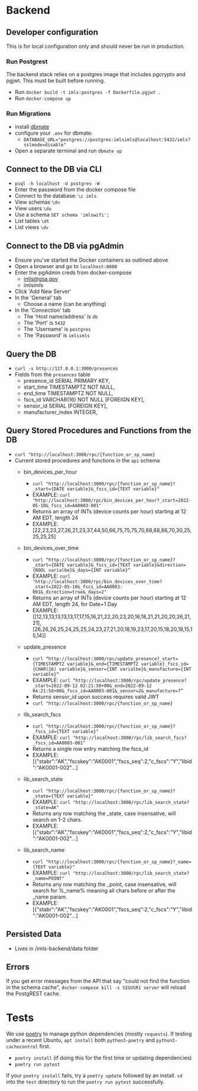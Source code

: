 # Backend

## Developer configuration

This is for local configuration only and should never be run in production.

### Run Postgrest

The backend stack relies on a postgres image that includes pgcrypto and pgjwt. This must be built before running.

- Run `docker build -t imls:postgres -f Dockerfile.pgjwt .`
- Run `docker-compose up`

### Run Migrations

- install [dbmate](https://github.com/amacneil/dbmate)
- configure your `.env` for dbmate:
  - `DATABASE_URL="postgres://postgres:imlsimls@localhost:5432/imls?sslmode=disable"`
- Open a separate terminal and run `dbmate up`

## Connect to the DB via CLI

- `psql -h localhost -U postgres -W`
- Enter the password from the docker compose file
- Connect to the database: `\c imls`
- View schemas `\dn`
- View users `\du`
- Use a schema `SET schema 'imlswifi';`
- List tables `\dt`
- List views `\dv`

## Connect to the DB via pgAdmin

- Ensure you've started the Docker containers as outlined above
- Open a browser and go to `localhost:8080`
- Enter the pgAdmin creds from docker-compose
  - imls@gsa.gov
  - imlsimls
- Click 'Add New Server'
- In the 'General' tab
  - Choose a name (can be anything)
- In the 'Connection' tab
  - The 'Host name/address' is `db`
  - The 'Port' is `5432`
  - The 'Username' is `postgres`
  - The 'Password' is `imlsimls`

## Query the DB

- `curl -s http://127.0.0.1:3000/presences`
- Fields from the `presences` table
  - presence_id SERIAL PRIMARY KEY,
  - start_time TIMESTAMPTZ NOT NULL,
  - end_time TIMESTAMPTZ NOT NULL,
  - fscs_id VARCHAR(16) NOT NULL [FOREIGN KEY],
  - sensor_id SERIAL [FOREIGN KEY],
  - manufacturer_index INTEGER,

## Query Stored Procedures and Functions from the DB

- `curl "http://localhost:3000/rpc/{function_or_sp_name}`
- Current stored procedures and functions in the `api` schema
  - bin_devices_per_hour
    - `curl "http://localhost:3000/rpc/{function_or_sp_name}?_start={DATE variable}&_fscs_id={TEXT variable}"`
    - EXAMPLE:
        `curl "http://localhost:3000/rpc/bin_devices_per_hour?_start=2022-05-10&_fscs_id=AA0003-001"`
    - Returns an array of INTs (device counts per hour) starting at 12 AM EDT, length 24
    - EXAMPLE:
      [22,23,23,27,26,21,23,37,44,50,66,75,75,75,70,88,88,86,70,30,25,25,25,25]

  - bin_devices_over_time
    - `curl “http://localhost:3000/rpc/{function_or_sp_name}?_start={DATE variable}&_fscs_id={TEXT variable}&direction={BOOL varialbe}&_days={INT variable}“`
    - EXAMPLE:
      `curl "http://localhost:3000/rpc/bin_devices_over_time?_start=2022-05-10&_fscs_id=AA0003-001&_direction=true&_days=2"`
    - Returns an array of INTs (device counts per hour) starting at 12 AM EDT, length 24, for Date+1 Day
    - EXAMPLE:  
          [[12,13,13,13,13,13,17,17,15,16,21,22,20,23,20,16,18,21,21,20,20,26,21,21],[26,26,26,25,24,25,25,24,23,27,21,20,18,19,23,17,20,15,18,20,18,15,15,14]]

  - update_presence
    - `curl “http://localhost:3000/rpc/update_presence?_start={TIMESTAMPTZ variable}&_end={TIMESTAMPTZ variable}_fscs_id={CHAR(16) variable}&_sensor={INT varialbe}&_manufacture={INT variable}“`
    - EXAMPLE:
      `curl “http://localhost:3000/rpc/update_presence?_start=2022-09-12 02:21:50+00&_end=2022-09-12 04:21:50+00&_fscs_id=AA0003-001&_sensor=2&_manufacture=7”`
    - Returns sensor_id upon success requires valid JWT
    - `curl "http://localhost:3000/rpc/{function_or_sp_name}`

  - lib_search_fscs
    - `curl "http://localhost:3000/rpc/{function_or_sp_name}?_fscs_id={TEXT variable}"`
    - EXAMPLE:
        `curl "http://localhost:3000/rpc/lib_search_fscs?_fscs_id=AA0003-001"`
    - Returns a single row entry matching the fscs_id
    - EXAMPLE:
      [{"stabr":"AK","fscskey":"AK0001","fscs_seq":2,"c_fscs":"Y","libid":"AK0001-002"...]
  
  - lib_search_state
    - `curl "http://localhost:3000/rpc/{function_or_sp_name}?_state={TEXT variable}"`
    - EXAMPLE:
        `curl "http://localhost:3000/rpc/lib_search_state?_state=AK"`
    - Returns any row matching the _state, case insensative, will search
    on 1-2 chars.
    - EXAMPLE:
      [{"stabr":"AK","fscskey":"AK0001","fscs_seq":2,"c_fscs":"Y","libid":"AK0001-002"...]

  - lib_search_name
    - `curl "http://localhost:3000/rpc/{function_or_sp_name}?_name={TEXT variable}"`
    - EXAMPLE:
        `curl "http://localhost:3000/rpc/lib_search_state?_name=POINT"`
    - Returns any row matching the _point, case insensative, will search for %_name% meaning all chars before or after the _name param.
    - EXAMPLE:
      [{"stabr":"AK","fscskey":"AK0001","fscs_seq":2,"c_fscs":"Y","libid":"AK0001-002"...]


## Persisted Data

- Lives in /imls-backend/data folder

## Errors

If you get error messages from the API that say "could not find the function in the schema cache", `docker-compose kill -s SIGUSR1 server` will reload the PostgREST cache.

# Tests

We use [poetry](https://python-poetry.org/) to manage python dependencies (mostly `requests`). If testing under a recent Ubuntu, `apt install` both `python3-poetry` and `python3-cachecontrol` first.

- `poetry install` (if doing this for the first time or updating dependencies)
- `poetry run pytest`

If your `poetry install` fails,  try a `poetry update` followed by an install. `cd` into the `test` directory to run the `poetry run pytest` successfully.
